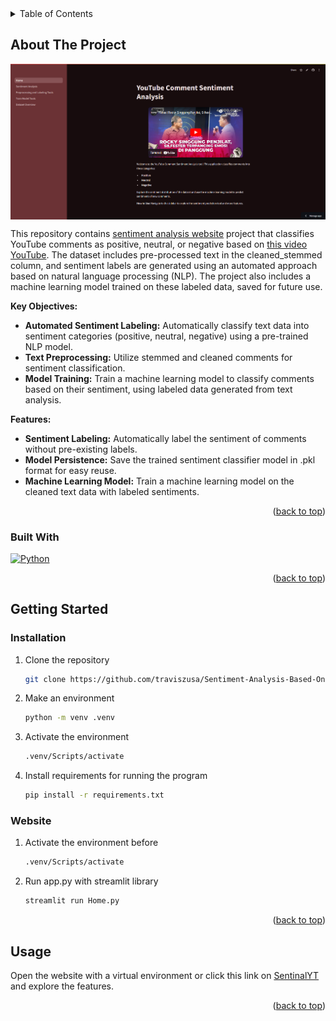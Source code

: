 <!-- TABLE OF CONTENTS -->
<details>
  <summary>Table of Contents</summary>
  <ol>
    <li>
      <a href="#about-the-project">About The Project</a>
      <ul>
        <li><a href="#built-with">Built With</a></li>
      </ul>
    </li>
    <li>
      <a href="#getting-started">Getting Started</a>
      <ul>
        <li><a href="#installation">Prerequisites</a></li>
        <li><a href="#website">Installation</a></li>
      </ul>
    </li>
    <li><a href="#usage">Usage</a></li>
  </ol>
</details>

<!-- ABOUT THE PROJECT -->
## About The Project

<img align="center" src="./image/screenshot-3.png">

This repository contains <a href="https://sentinalyt.streamlit.app">sentiment analysis website</a> project that classifies YouTube comments as positive, neutral, or negative based on <a href="https://youtu.be/oG852gUrDG8?si=y5gq79dyg0ENr4sX">this video YouTube</a>. The dataset includes pre-processed text in the cleaned_stemmed column, and sentiment labels are generated using an automated approach based on natural language processing (NLP). The project also includes a machine learning model trained on these labeled data, saved for future use.

<b>Key Objectives:</b>
* <b>Automated Sentiment Labeling:</b> Automatically classify text data into sentiment categories (positive, neutral, negative) using a pre-trained NLP model.
* <b>Text Preprocessing:</b> Utilize stemmed and cleaned comments for sentiment classification.
* <b>Model Training:</b> Train a machine learning model to classify comments based on their sentiment, using labeled data generated from text analysis.

<b>Features:</b>
* <b>Sentiment Labeling:</b> Automatically label the sentiment of comments without pre-existing labels.
* <b>Model Persistence:</b> Save the trained sentiment classifier model in .pkl format for easy reuse.
* <b>Machine Learning Model:</b> Train a machine learning model on the cleaned text data with labeled sentiments.

<p align="right">(<a href="#about-the-project">back to top</a>)</p>

### Built With

[![Python][Python]][Python-url]

<p align="right">(<a href="#about-the-project">back to top</a>)</p>

<!-- GETTING STARTED -->
## Getting Started

### Installation

1. Clone the repository
   ```bash
   git clone https://github.com/traviszusa/Sentiment-Analysis-Based-On-Youtube-Comments.git
   ```
2. Make an environment
   ```bash
   python -m venv .venv
   ```
3. Activate the environment
   ```bash
   .venv/Scripts/activate
   ```
4. Install requirements for running the program
   ```bash
   pip install -r requirements.txt
   ```

### Website

1. Activate the environment before
   ```bash
   .venv/Scripts/activate
   ```
2. Run app.py with streamlit library
   ```bash
   streamlit run Home.py
   ```

<p align="right">(<a href="#about-the-project">back to top</a>)</p>

<!-- USAGE EXAMPLES -->
## Usage

Open the website with a virtual environment or click this link on <a href="https://sentinalyt.streamlit.app">SentinalYT</a> and explore the features.

<p align="right">(<a href="#about-the-project">back to top</a>)</p>

[Python]: https://img.shields.io/badge/python-3670A0?style=for-the-badge&logo=python&logoColor=ffdd54
[Python-url]: https://www.python.org 